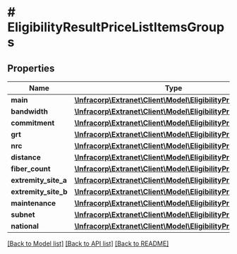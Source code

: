 # # EligibilityResultPriceListItemsGroups

## Properties

Name | Type | Description | Notes
------------ | ------------- | ------------- | -------------
**main** | [**\Infracorp\Extranet\Client\Model\EligibilityPriceListItem[]**](EligibilityPriceListItem.md) |  | [optional]
**bandwidth** | [**\Infracorp\Extranet\Client\Model\EligibilityPriceListItem[]**](EligibilityPriceListItem.md) |  | [optional]
**commitment** | [**\Infracorp\Extranet\Client\Model\EligibilityPriceListItem[]**](EligibilityPriceListItem.md) |  | [optional]
**grt** | [**\Infracorp\Extranet\Client\Model\EligibilityPriceListItem[]**](EligibilityPriceListItem.md) |  | [optional]
**nrc** | [**\Infracorp\Extranet\Client\Model\EligibilityPriceListItem[]**](EligibilityPriceListItem.md) |  | [optional]
**distance** | [**\Infracorp\Extranet\Client\Model\EligibilityPriceListItem[]**](EligibilityPriceListItem.md) |  | [optional]
**fiber_count** | [**\Infracorp\Extranet\Client\Model\EligibilityPriceListItem[]**](EligibilityPriceListItem.md) |  | [optional]
**extremity_site_a** | [**\Infracorp\Extranet\Client\Model\EligibilityPriceListItem[]**](EligibilityPriceListItem.md) |  | [optional]
**extremity_site_b** | [**\Infracorp\Extranet\Client\Model\EligibilityPriceListItem[]**](EligibilityPriceListItem.md) |  | [optional]
**maintenance** | [**\Infracorp\Extranet\Client\Model\EligibilityPriceListItem[]**](EligibilityPriceListItem.md) |  | [optional]
**subnet** | [**\Infracorp\Extranet\Client\Model\EligibilityPriceListItem[]**](EligibilityPriceListItem.md) |  | [optional]
**national** | [**\Infracorp\Extranet\Client\Model\EligibilityPriceListItem[]**](EligibilityPriceListItem.md) |  | [optional]

[[Back to Model list]](../../README.md#models) [[Back to API list]](../../README.md#endpoints) [[Back to README]](../../README.md)
